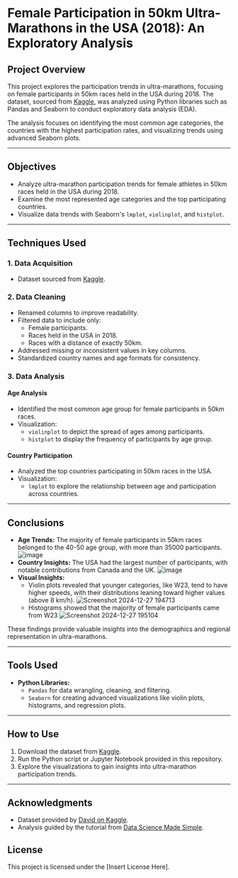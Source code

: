 
# Female Participation in 50km Ultra-Marathons in the USA (2018): An Exploratory Analysis

## Project Overview  
This project explores the participation trends in ultra-marathons, focusing on female participants in 50km races held in the USA during 2018. The dataset, sourced from [Kaggle](https://www.kaggle.com/datasets/aiaiaidavid/the-big-dataset-of-ultra-marathon-running/discussion/420633), was analyzed using Python libraries such as Pandas and Seaborn to conduct exploratory data analysis (EDA).  

The analysis focuses on identifying the most common age categories, the countries with the highest participation rates, and visualizing trends using advanced Seaborn plots.

---

## Objectives  
- Analyze ultra-marathon participation trends for female athletes in 50km races held in the USA during 2018.  
- Examine the most represented age categories and the top participating countries.  
- Visualize data trends with Seaborn's `lmplot`, `violinplot`, and `histplot`.  

---

## Techniques Used  

### 1. Data Acquisition  
- Dataset sourced from [Kaggle](https://www.kaggle.com/datasets/aiaiaidavid/the-big-dataset-of-ultra-marathon-running/discussion/420633).
  
### 2. Data Cleaning  
- Renamed columns to improve readability.  
- Filtered data to include only:  
  - Female participants.  
  - Races held in the USA in 2018.  
  - Races with a distance of exactly 50km.  
- Addressed missing or inconsistent values in key columns.  
- Standardized country names and age formats for consistency.  

### 3. Data Analysis  

#### Age Analysis  
- Identified the most common age group for female participants in 50km races.  
- Visualization:  
  - `violinplot` to depict the spread of ages among participants.  
  - `histplot` to display the frequency of participants by age group.

#### Country Participation  
- Analyzed the top countries participating in 50km races in the USA.  
- Visualization:  
  - `lmplot` to explore the relationship between age and participation across countries.  

---

## Conclusions  
- **Age Trends:** The majority of female participants in 50km races belonged to the 40-50 age group, with more than 35000 participants.
![image](https://github.com/user-attachments/assets/6e23c738-41b2-4b37-9b59-8fde13c320bb)
- **Country Insights:** The USA had the largest number of participants, with notable contributions from Canada and the UK.
![image](https://github.com/user-attachments/assets/a8fdc888-a16e-441f-97be-64563050ace3)
- **Visual Insights:**  
  - Violin plots revealed that younger categories, like W23, tend to have higher speeds, with their distributions leaning toward higher values (above 8 km/h).
  ![Screenshot 2024-12-27 194713](https://github.com/user-attachments/assets/7f22c632-d3bb-4587-89d4-36c3b6d27e3b)
  - Histograms showed that the majority of female participants came from W23
  ![Screenshot 2024-12-27 195104](https://github.com/user-attachments/assets/e9ebd32d-3e37-47fb-a23b-8c2e746d4405)

These findings provide valuable insights into the demographics and regional representation in ultra-marathons.  

---

## Tools Used  
- **Python Libraries:**  
  - `Pandas` for data wrangling, cleaning, and filtering.  
  - `Seaborn` for creating advanced visualizations like violin plots, histograms, and regression plots.  

---

## How to Use  
1. Download the dataset from [Kaggle](https://www.kaggle.com/datasets/aiaiaidavid/the-big-dataset-of-ultra-marathon-running/discussion/420633).  
2. Run the Python script or Jupyter Notebook provided in this repository.  
3. Explore the visualizations to gain insights into ultra-marathon participation trends.  

---

## Acknowledgments  
- Dataset provided by [David on Kaggle](https://www.kaggle.com/datasets/aiaiaidavid/the-big-dataset-of-ultra-marathon-running).  
- Analysis guided by the tutorial from [Data Science Made Simple](https://www.youtube.com/watch?v=4sZFkPw87ng).  

## License  
This project is licensed under the [Insert License Here].  
